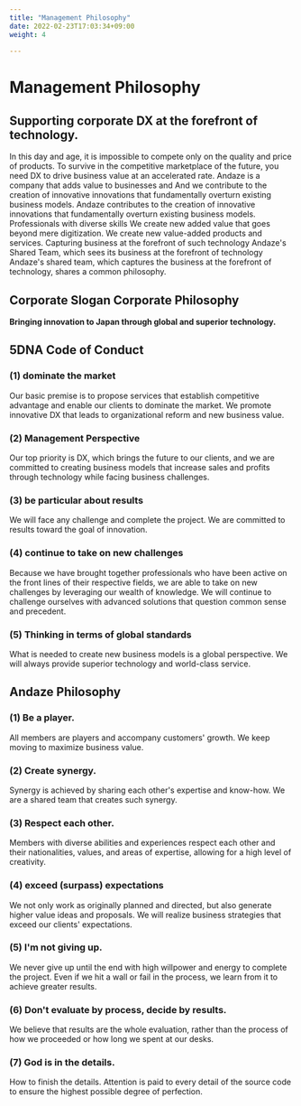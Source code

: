 ```yaml
---
title: "Management Philosophy"
date: 2022-02-23T17:03:34+09:00
weight: 4
 
---
```

# Management Philosophy
## Supporting corporate DX at the forefront of technology.
In this day and age, it is impossible to compete only on the quality and price of products.
To survive in the competitive marketplace of the future, you need
DX to drive business value at an accelerated rate.
Andaze is a company that adds value to businesses and
And we contribute to the creation of innovative innovations that fundamentally overturn existing business models.
Andaze contributes to the creation of innovative innovations that fundamentally overturn existing business models.
Professionals with diverse skills
We create new added value that goes beyond mere digitization.
We create new value-added products and services.
Capturing business at the forefront of such technology
Andaze's Shared Team, which sees its business at the forefront of technology
Andaze's shared team, which captures the business at the forefront of technology, shares a common philosophy.

## Corporate Slogan Corporate Philosophy
**Bringing innovation to Japan through global and superior technology.**


## 5DNA Code of Conduct
### (1)	dominate the market
Our basic premise is to propose services that establish competitive advantage and enable our clients to dominate the market. We promote innovative DX that leads to organizational reform and new business value.

### (2)	Management Perspective
Our top priority is DX, which brings the future to our clients, and we are committed to creating business models that increase sales and profits through technology while facing business challenges.

### (3)	be particular about results
We will face any challenge and complete the project. We are committed to results toward the goal of innovation.

### (4)	continue to take on new challenges
Because we have brought together professionals who have been active on the front lines of their respective fields, we are able to take on new challenges by leveraging our wealth of knowledge. We will continue to challenge ourselves with advanced solutions that question common sense and precedent.

### (5)	Thinking in terms of global standards
What is needed to create new business models is a global perspective. We will always provide superior technology and world-class service.

## Andaze Philosophy
### (1)	Be a player.
All members are players and accompany customers' growth. We keep moving to maximize business value.

### (2)	Create synergy.
Synergy is achieved by sharing each other's expertise and know-how. We are a shared team that creates such synergy.

### (3)	Respect each other.
Members with diverse abilities and experiences respect each other and their nationalities, values, and areas of expertise, allowing for a high level of creativity.

### (4)	exceed (surpass) expectations
We not only work as originally planned and directed, but also generate higher value ideas and proposals. We will realize business strategies that exceed our clients' expectations.

### (5)	I'm not giving up.
We never give up until the end with high willpower and energy to complete the project. Even if we hit a wall or fail in the process, we learn from it to achieve greater results.

### (6)	Don't evaluate by process, decide by results.
We believe that results are the whole evaluation, rather than the process of how we proceeded or how long we spent at our desks.

### (7)	God is in the details.
How to finish the details. Attention is paid to every detail of the source code to ensure the highest possible degree of perfection.